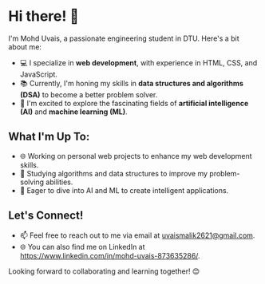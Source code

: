 
# Hi there! 👋

I'm Mohd Uvais, a passionate engineering student in DTU. Here's a bit about me:

- 💻 I specialize in **web development**, with experience in HTML, CSS, and JavaScript.
- 📚 Currently, I'm honing my skills in **data structures and algorithms (DSA)** to become a better problem solver.
- 🌟 I'm excited to explore the fascinating fields of **artificial intelligence (AI)** and **machine learning (ML)**.

## What I'm Up To:
- 🌐 Working on personal web projects to enhance my web development skills.
- 📖 Studying algorithms and data structures to improve my problem-solving abilities.
- 🤖 Eager to dive into AI and ML to create intelligent applications.

## Let's Connect!
- 📫 Feel free to reach out to me via email at uvaismalik2621@gmail.com.
- 🌐 You can also find me on LinkedIn at https://www.linkedin.com/in/mohd-uvais-873635286/.

Looking forward to collaborating and learning together! 😊
